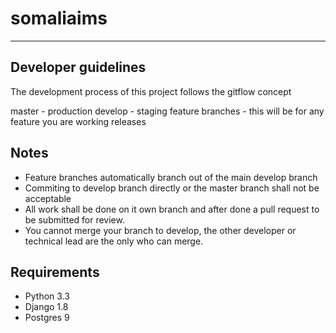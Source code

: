 #  somaliaims
-------------

## Developer guidelines

The development process of this project follows the gitflow concept

master - production
develop - staging
feature branches - this will be for any feature you are working
releases

## Notes

* Feature branches automatically branch out of the main develop branch
* Commiting to develop branch directly or the master branch shall not be acceptable
* All work shall be done on it own branch and after done a pull request to be submitted for review.
* You cannot merge your branch to develop, the other developer or technical lead are the only who can merge.


## Requirements

* Python 3.3
* Django 1.8
* Postgres 9




